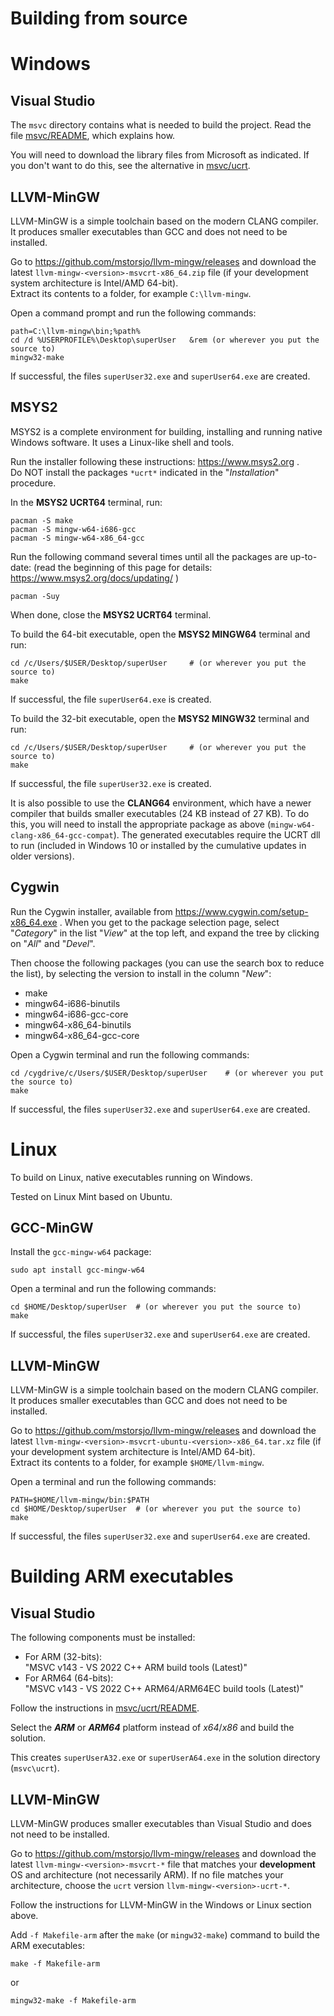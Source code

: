 
Building from source
====================


Windows
=======


Visual Studio
-------------

The `msvc` directory contains what is needed to build the project. Read the file
[msvc/README](msvc/README.md), which explains how.

You will need to download the library files from Microsoft as indicated. If you
don't want to do this, see the alternative in [msvc/ucrt](msvc/ucrt).



LLVM-MinGW
----------

LLVM-MinGW is a simple toolchain based on the modern CLANG compiler.
It produces smaller executables than GCC and does not need to be installed.

Go to <https://github.com/mstorsjo/llvm-mingw/releases> and download the latest
`llvm-mingw-<version>-msvcrt-x86_64.zip` file (if your development system
architecture is Intel/AMD 64-bit).  
Extract its contents to a folder, for example `C:\llvm-mingw`.

Open a command prompt and run the following commands:

	path=C:\llvm-mingw\bin;%path%
	cd /d %USERPROFILE%\Desktop\superUser 	&rem (or wherever you put the source to)
	mingw32-make

If successful, the files `superUser32.exe` and `superUser64.exe` are created.



MSYS2
-----

MSYS2 is a complete environment for building, installing and running native 
Windows software. It uses a Linux-like shell and tools.

Run the installer following these instructions: <https://www.msys2.org> .  
Do NOT install the packages `*ucrt*` indicated in the "_Installation_" procedure.

In the __MSYS2 UCRT64__ terminal, run:

	pacman -S make
	pacman -S mingw-w64-i686-gcc
	pacman -S mingw-w64-x86_64-gcc

Run the following command several times until all the packages are up-to-date:
(read the beginning of this page for details: <https://www.msys2.org/docs/updating/> )

	pacman -Suy

When done, close the __MSYS2 UCRT64__ terminal.


To build the 64-bit executable, open the __MSYS2 MINGW64__ terminal and run:

	cd /c/Users/$USER/Desktop/superUser 	# (or wherever you put the source to)
	make

If successful, the file `superUser64.exe` is created.


To build the 32-bit executable, open the __MSYS2 MINGW32__ terminal and run:

	cd /c/Users/$USER/Desktop/superUser 	# (or wherever you put the source to)
	make

If successful, the file `superUser32.exe` is created.


It is also possible to use the __CLANG64__ environment, which have a newer
compiler that builds smaller executables (24 KB instead of 27 KB).
To do this, you will need to install the appropriate package as above
(`mingw-w64-clang-x86_64-gcc-compat`).
The generated executables require the UCRT dll to run (included in Windows 10 or
installed by the cumulative updates in older versions).



Cygwin
------

Run the Cygwin installer, available from <https://www.cygwin.com/setup-x86_64.exe> .
When you get to the package selection page, select "_Category_" in the list "_View_"
at the top left, and expand the tree by clicking on "_All_" and "_Devel_".

Then choose the following packages (you can use the search box to reduce the
list), by selecting the version to install in the column "_New_":

- make
- mingw64-i686-binutils
- mingw64-i686-gcc-core
- mingw64-x86_64-binutils
- mingw64-x86_64-gcc-core

Open a Cygwin terminal and run the following commands:

	cd /cygdrive/c/Users/$USER/Desktop/superUser 	# (or wherever you put the source to)
	make

If successful, the files `superUser32.exe` and `superUser64.exe` are created.



Linux
=====

To build on Linux, native executables running on Windows.

Tested on Linux Mint based on Ubuntu.



GCC-MinGW
---------

Install the `gcc-mingw-w64` package:

	sudo apt install gcc-mingw-w64


Open a terminal and run the following commands:

	cd $HOME/Desktop/superUser 	# (or wherever you put the source to)
	make

If successful, the files `superUser32.exe` and `superUser64.exe` are created.



LLVM-MinGW
----------

LLVM-MinGW is a simple toolchain based on the modern CLANG compiler.
It produces smaller executables than GCC and does not need to be installed.

Go to <https://github.com/mstorsjo/llvm-mingw/releases> and download the latest
`llvm-mingw-<version>-msvcrt-ubuntu-<version>-x86_64.tar.xz` file (if your
development system architecture is Intel/AMD 64-bit).  
Extract its contents to a folder, for example `$HOME/llvm-mingw`.

Open a terminal and run the following commands:

	PATH=$HOME/llvm-mingw/bin:$PATH
	cd $HOME/Desktop/superUser 	# (or wherever you put the source to)
	make

If successful, the files `superUser32.exe` and `superUser64.exe` are created.



Building ARM executables
========================


Visual Studio
-------------

The following components must be installed:

- For ARM (32-bits):  
"MSVC v143 - VS 2022 C++ ARM build tools (Latest)"
- For ARM64 (64-bits):  
"MSVC v143 - VS 2022 C++ ARM64/ARM64EC build tools (Latest)"

Follow the instructions in [msvc/ucrt/README](msvc/ucrt/README.md).

Select the ___ARM___ or ___ARM64___ platform instead of _x64_/_x86_ and build the solution.

This creates `superUserA32.exe` or `superUserA64.exe` in the solution directory (`msvc\ucrt`).



LLVM-MinGW
----------

LLVM-MinGW produces smaller executables than Visual Studio and does not need to be installed.

Go to <https://github.com/mstorsjo/llvm-mingw/releases> and download the latest
`llvm-mingw-<version>-msvcrt-*` file that matches your __development__ OS and architecture
(not necessarily ARM). If no file matches your architecture, choose the `ucrt` version 
`llvm-mingw-<version>-ucrt-*`.

Follow the instructions for LLVM-MinGW in the Windows or Linux section above.

Add `-f Makefile-arm` after the `make` (or `mingw32-make`) command to build the ARM executables:

	make -f Makefile-arm
or

	mingw32-make -f Makefile-arm
